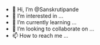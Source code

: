 - 👋 Hi, I’m @Sanskrutipande
- 👀 I’m interested in ...
- 🌱 I’m currently learning ...
- 💞️ I’m looking to collaborate on ...
- 📫 How to reach me ...

<!---
Sanskrutipande/Sanskrutipande is a ✨ special ✨ repository because its `README.md` (this file) appears on your GitHub profile.
You can click the Preview link to take a look at your changes.
--->
